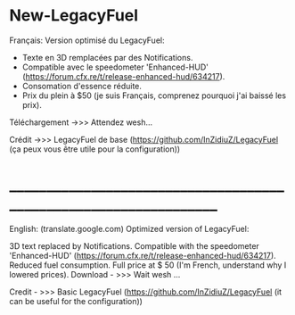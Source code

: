 # New-LegacyFuel

Français: 
Version optimisé du LegacyFuel:

- Texte en 3D remplacées par des Notifications.
- Compatible avec le speedometer 'Enhanced-HUD' (https://forum.cfx.re/t/release-enhanced-hud/634217).
- Consomation d'essence réduite.
- Prix du plein à $50 (je suis Français, comprenez pourquoi j'ai baissé les prix).

Téléchargement ->>> Attendez wesh...

Crédit ->>> LegacyFuel de base (https://github.com/InZidiuZ/LegacyFuel (ça peux vous être utile pour la configuration))

# _________________________________________________________________

English: (translate.google.com)
Optimized version of LegacyFuel:

3D text replaced by Notifications.
Compatible with the speedometer 'Enhanced-HUD' (https://forum.cfx.re/t/release-enhanced-hud/634217).
Reduced fuel consumption.
Full price at $ 50 (I'm French, understand why I lowered prices).
Download - >>> Wait wesh ...

Credit - >>> Basic LegacyFuel (https://github.com/InZidiuZ/LegacyFuel (it can be useful for the configuration))
